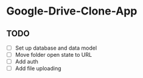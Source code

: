 # Google-Drive-Clone-App

## TODO

- [ ] Set up database and data model
- [ ] Move folder open state to URL
- [ ] Add auth
- [ ] Add file uploading